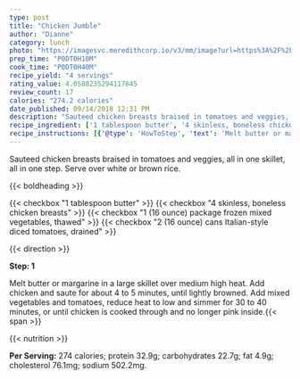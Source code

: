 ```yaml
---
type: post
title: "Chicken Jumble"
author: "Dianne"
category: lunch
photo: "https://imagesvc.meredithcorp.io/v3/mm/image?url=https%3A%2F%2Fimages.media-allrecipes.com%2Fuserphotos%2F105722.jpg"
prep_time: "P0DT0H10M"
cook_time: "P0DT0H40M"
recipe_yield: "4 servings"
rating_value: 4.0588235294117645
review_count: 17
calories: "274.2 calories"
date_published: 09/14/2018 12:31 PM
description: "Sauteed chicken breasts braised in tomatoes and veggies, all in one skillet, all in one step. Serve over white or brown rice."
recipe_ingredient: ['1 tablespoon butter', '4 skinless, boneless chicken breasts', '1 (16 ounce) package frozen mixed vegetables, thawed', '2 (16 ounce) cans Italian-style diced tomatoes, drained']
recipe_instructions: [{'@type': 'HowToStep', 'text': 'Melt butter or margarine in a large skillet over medium high heat. Add chicken and saute for about 4 to 5 minutes, until lightly browned. Add mixed vegetables and tomatoes, reduce heat to low and simmer for 30 to 40 minutes, or until chicken is cooked through and no longer pink inside.\n'}]
---
```


Sauteed chicken breasts braised in tomatoes and veggies, all in one skillet, all in one step. Serve over white or brown rice. 

{{< boldheading >}}

{{< checkbox "1 tablespoon butter" >}}
{{< checkbox "4  skinless, boneless chicken breasts" >}}
{{< checkbox "1 (16 ounce) package frozen mixed vegetables, thawed" >}}
{{< checkbox "2 (16 ounce) cans Italian-style diced tomatoes, drained" >}}


{{< direction >}}

**Step: 1**

Melt butter or margarine in a large skillet over medium high heat. Add chicken and saute for about 4 to 5 minutes, until lightly browned. Add mixed vegetables and tomatoes, reduce heat to low and simmer for 30 to 40 minutes, or until chicken is cooked through and no longer pink inside.{{< span >}}

{{< nutrition >}}

**Per Serving:** 274 calories; protein 32.9g; carbohydrates 22.7g; fat 4.9g; cholesterol 76.1mg; sodium 502.2mg.